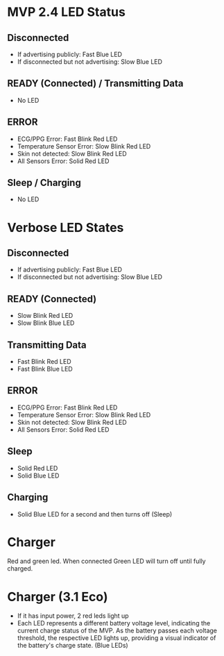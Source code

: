 # MVP 2.4 LED Status
## Disconnected
- If advertising publicly: Fast Blue LED
- If disconnected but not advertising: Slow Blue LED

## READY (Connected) / Transmitting Data
- No LED

## ERROR 
- ECG/PPG Error: Fast Blink Red LED
- Temperature Sensor Error: Slow Blink Red LED
- Skin not detected: Slow Blink Red LED
- All Sensors Error: Solid Red LED

## Sleep / Charging
- No LED

# Verbose LED States
## Disconnected
- If advertising publicly: Fast Blue LED
- If disconnected but not advertising: Slow Blue LED

## READY (Connected) 
- Slow Blink Red LED
- Slow Blink Blue LED

## Transmitting Data
- Fast Blink Red LED
- Fast Blink Blue LED

## ERROR 
- ECG/PPG Error: Fast Blink Red LED
- Temperature Sensor Error: Slow Blink Red LED
- Skin not detected: Slow Blink Red LED
- All Sensors Error: Solid Red LED

## Sleep 
- Solid Red LED
- Solid Blue LED

## Charging
- Solid Blue LED for a second and then turns off (Sleep)

# Charger
Red and green led. When connected Green LED will turn off until fully charged. 



# Charger (3.1 Eco)
- If it has input power, 2 red leds light up
- Each LED represents a different battery voltage level, indicating the current charge status of the MVP. As the battery passes each voltage threshold, the respective LED lights up, providing a visual indicator of the battery's charge state.
(Blue LEDs)

